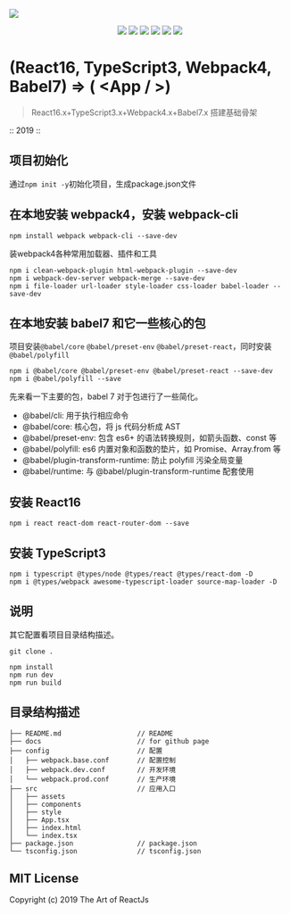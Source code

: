 ![](https://github.com/ok3-8/react16-typescript3-webpack4/raw/master/src/assets/demo-show.png)

<p align="center">
  <img src="https://img.shields.io/badge/react-16.8-green.svg">
  <img src="https://img.shields.io/badge/typescript-3-284e80.svg">    
  <img src="https://img.shields.io/badge/webpack-4-ff69b4.svg">
  <img src="https://img.shields.io/badge/babel-7-e05959.svg">  
  <img src="https://img.shields.io/badge/license-MIT-ccc.svg">
  <img src="https://img.shields.io/badge/now-2019-ded76a.svg">
</p>


# (React16, TypeScript3, Webpack4, Babel7) => (	&lt;App /	&gt;)

> React16.x+TypeScript3.x+Webpack4.x+Babel7.x 搭建基础骨架

:: 2019 ::

## 项目初始化

通过`npm init -y`初始化项目，生成package.json文件

## 在本地安装 webpack4，安装 webpack-cli

```
npm install webpack webpack-cli --save-dev
```

装webpack4各种常用加载器、插件和工具

```
npm i clean-webpack-plugin html-webpack-plugin --save-dev
npm i webpack-dev-server webpack-merge --save-dev
npm i file-loader url-loader style-loader css-loader babel-loader --save-dev
```

## 在本地安装 babel7 和它一些核心的包

项目安装`@babel/core` `@babel/preset-env` `@babel/preset-react`，同时安装`@babel/polyfill`
```
npm i @babel/core @babel/preset-env @babel/preset-react --save-dev
npm i @babel/polyfill --save
```

先来看一下主要的包，babel 7 对于包进行了一些简化。
- @babel/cli: 用于执行相应命令 
- @babel/core: 核心包，将 js 代码分析成 AST 
- @babel/preset-env: 包含 es6+ 的语法转换规则，如箭头函数、const 等 
- @babel/polyfill: es6 内置对象和函数的垫片，如 Promise、Array.from 等 
- @babel/plugin-transform-runtime: 防止 polyfill 污染全局变量 
- @babel/runtime: 与 @babel/plugin-transform-runtime 配套使用

## 安装 React16

```
npm i react react-dom react-router-dom --save
```

## 安装 TypeScript3

```
npm i typescript @types/node @types/react @types/react-dom -D
npm i @types/webpack awesome-typescript-loader source-map-loader -D
```

## 说明

其它配置看项目目录结构描述。

```
git clone .  

npm install  
npm run dev  
npm run build  
```

## 目录结构描述

```
├── README.md                   // README  
├── docs                        // for github page  
├── config                      // 配置  
│   ├── webpack.base.conf       // 配置控制  
│   ├── webpack.dev.conf        // 开发环境  
│   └── webpack.prod.conf       // 生产环境  
├── src                         // 应用入口  
│   ├── assets                   
│   ├── components              
│   ├── style                   
│   ├── App.tsx                 
│   ├── index.html              
│   └── index.tsx                
├── package.json                // package.json   
└── tsconfig.json               // tsconfig.json 
```



## MIT License

Copyright (c) 2019 The Art of ReactJs














